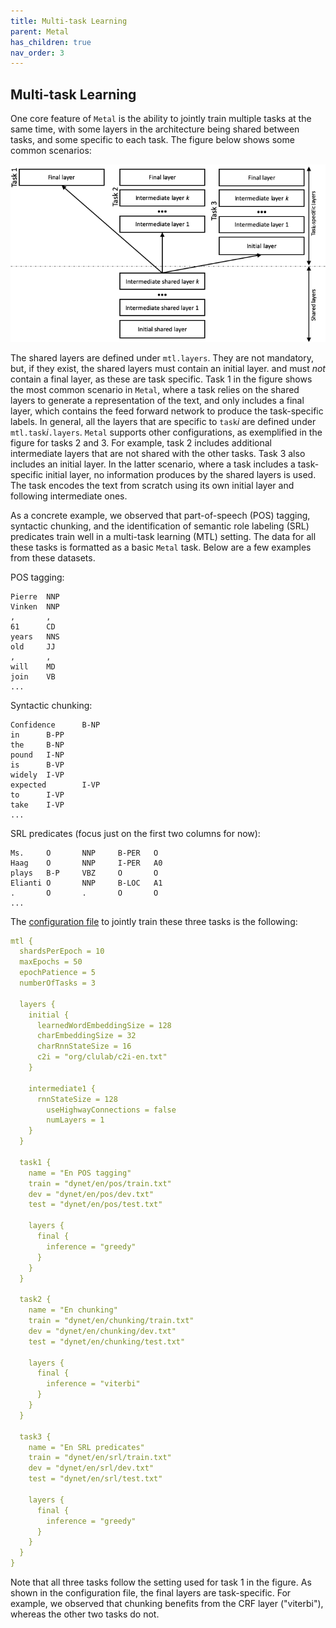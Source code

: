 ```yaml
---
title: Multi-task Learning
parent: Metal
has_children: true
nav_order: 3
---
```


## Multi-task Learning

One core feature of `Metal` is the ability to jointly train multiple tasks at the same time, with some layers in the architecture being shared between tasks, and some specific to each task. The figure below shows some common scenarios:

![Multi-task learning architecture](images/multi-arch.png)

The shared layers are defined under `mtl.layers`. They are not mandatory, but, if they exist, the shared layers must contain an initial layer. and must _not_ contain a final layer, as these are task specific. Task 1 in the figure shows the most common scenario in `Metal`, where a task relies on the shared layers to generate a representation of the text, and only includes a final layer, which contains the feed forward network to produce the task-specific labels. In general, all the layers that are specific to `task`_i_ are defined under `mtl.task`_i_`.layers`. `Metal` supports other configurations, as exemplified in the figure for tasks 2 and 3. For example, task 2 includes additional intermediate layers that are not shared with the other tasks. Task 3 also includes an initial layer. In the latter scenario, where a task includes a task-specific initial layer, no information produces by the shared layers is used. The task encodes the text from scratch using its own initial layer and following intermediate ones. 

As a concrete example, we observed that part-of-speech (POS) tagging, syntactic chunking, and the identification of semantic role labeling (SRL) predicates train well in a multi-task learning (MTL) setting. The data for all these tasks is formatted as a basic `Metal` task. Below are a few examples from these datasets.

POS tagging:
```
Pierre  NNP
Vinken  NNP
,       ,
61      CD
years   NNS
old     JJ
,       ,
will    MD
join    VB
... 
```

Syntactic chunking:
```
Confidence      B-NP
in      B-PP
the     B-NP
pound   I-NP
is      B-VP
widely  I-VP
expected        I-VP
to      I-VP
take    I-VP
...
```

SRL predicates (focus just on the first two columns for now):
```
Ms.     O       NNP     B-PER   O
Haag    O       NNP     I-PER   A0
plays   B-P     VBZ     O       O
Elianti O       NNP     B-LOC   A1
.       O       .       O       O
...
```

The [configuration file](https://github.com/clulab/processors/blob/master/main/src/main/resources/org/clulab/mtl-en-pos-chunk-srlp.conf) to jointly train these three tasks is the following:

```yml
mtl {
  shardsPerEpoch = 10
  maxEpochs = 50
  epochPatience = 5
  numberOfTasks = 3

  layers {
    initial {
      learnedWordEmbeddingSize = 128
      charEmbeddingSize = 32
      charRnnStateSize = 16
      c2i = "org/clulab/c2i-en.txt"
    }

    intermediate1 {
      rnnStateSize = 128
        useHighwayConnections = false
        numLayers = 1
    }
  }

  task1 {
    name = "En POS tagging"
    train = "dynet/en/pos/train.txt"
    dev = "dynet/en/pos/dev.txt"
    test = "dynet/en/pos/test.txt"

    layers {
      final {
        inference = "greedy"
      }
    }
  }

  task2 {
    name = "En chunking"
    train = "dynet/en/chunking/train.txt"
    dev = "dynet/en/chunking/dev.txt"
    test = "dynet/en/chunking/test.txt"

    layers {
      final {
        inference = "viterbi"
      }
    }
  }

  task3 {
    name = "En SRL predicates"
    train = "dynet/en/srl/train.txt"
    dev = "dynet/en/srl/dev.txt"
    test = "dynet/en/srl/test.txt"

    layers {
      final {
        inference = "greedy"
      }
    }
  }
}
```

Note that all three tasks follow the setting used for task 1 in the figure. As shown in the configuration file, the final layers are task-specific. For example, we observed that chunking benefits from the CRF layer ("viterbi"), whereas the other two tasks do not. 


